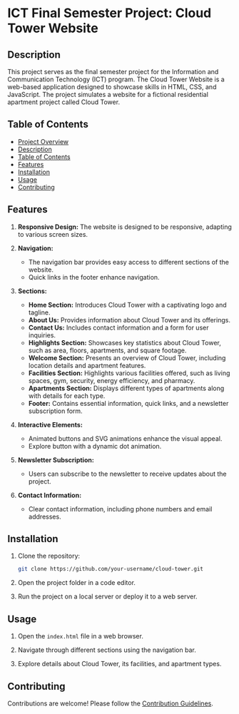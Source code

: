 
# ICT Final Semester Project: Cloud Tower Website

## Description

This project serves as the final semester project for the Information and Communication Technology (ICT) program. The Cloud Tower Website is a web-based application designed to showcase skills in HTML, CSS, and JavaScript. The project simulates a website for a fictional residential apartment project called Cloud Tower.

## Table of Contents

- [Project Overview](#ict-final-semester-project-cloud-tower-website)
- [Description](#description)
- [Table of Contents](#table-of-contents)
- [Features](#features)
- [Installation](#installation)
- [Usage](#usage)
- [Contributing](#contributing)

## Features

1. **Responsive Design:** The website is designed to be responsive, adapting to various screen sizes.

2. **Navigation:**
   - The navigation bar provides easy access to different sections of the website.
   - Quick links in the footer enhance navigation.

3. **Sections:**
   - **Home Section:** Introduces Cloud Tower with a captivating logo and tagline.
   - **About Us:** Provides information about Cloud Tower and its offerings.
   - **Contact Us:** Includes contact information and a form for user inquiries.
   - **Highlights Section:** Showcases key statistics about Cloud Tower, such as area, floors, apartments, and square footage.
   - **Welcome Section:** Presents an overview of Cloud Tower, including location details and apartment features.
   - **Facilities Section:** Highlights various facilities offered, such as living spaces, gym, security, energy efficiency, and pharmacy.
   - **Apartments Section:** Displays different types of apartments along with details for each type.
   - **Footer:** Contains essential information, quick links, and a newsletter subscription form.

4. **Interactive Elements:**
   - Animated buttons and SVG animations enhance the visual appeal.
   - Explore button with a dynamic dot animation.

5. **Newsletter Subscription:**
   - Users can subscribe to the newsletter to receive updates about the project.

6. **Contact Information:**
   - Clear contact information, including phone numbers and email addresses.

## Installation

1. Clone the repository:

   ```bash
   git clone https://github.com/your-username/cloud-tower.git
   ```

2. Open the project folder in a code editor.

3. Run the project on a local server or deploy it to a web server.

## Usage

1. Open the `index.html` file in a web browser.

2. Navigate through different sections using the navigation bar.

3. Explore details about Cloud Tower, its facilities, and apartment types.

## Contributing

Contributions are welcome! Please follow the [Contribution Guidelines](CONTRIBUTING.md).
